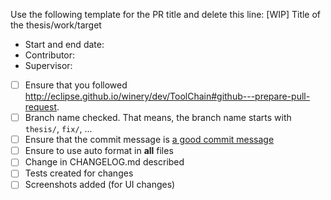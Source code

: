 Use the following template for the PR title and delete this line: [WIP] Title of the thesis/work/target

<!-- Replace this placeholder by a short description of the aim -->

- Start and end date: <!-- 2017-01-01 to 2017-08-01 -->
- Contributor: <!-- full name plus GitHub name -- e.g., Lukas Harzenetter, @lharzenetter -->
- Supervisor: <!-- full name plus GitHub name -- e.g., Karoline Saatkamp, @saatkamp -->

<!-- 
Replace this placeholder by a short description of the current state. What is done? What are the next steps?
Please update this description regularly.
-->

- [ ] Ensure that you followed http://eclipse.github.io/winery/dev/ToolChain#github---prepare-pull-request.
- [ ] Branch name checked. That means, the branch name starts with `thesis/`, `fix/`, ...
- [ ] Ensure that the commit message is [a good commit message](https://github.com/joelparkerhenderson/git_commit_message)
- [ ] Ensure to use auto format in **all** files
- [ ] Change in CHANGELOG.md described
- [ ] Tests created for changes
- [ ] Screenshots added (for UI changes)
